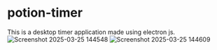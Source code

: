 # potion-timer
This is a desktop timer application made using electron js.
<br>
![Screenshot 2025-03-25 144548](https://github.com/user-attachments/assets/fd7aa825-3fcd-4ff5-9b12-e55f6334658d)
![Screenshot 2025-03-25 144609](https://github.com/user-attachments/assets/cbc56d08-4f9f-4692-a42a-8fc329d444a0)

